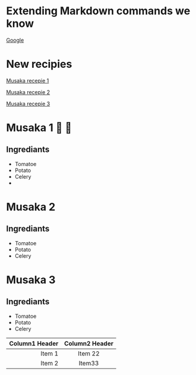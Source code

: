 # Extending Markdown commands we know
[Google](www.google.com)

# New recipies
[Musaka recepie 1](#Musaka-1)

[Musaka recepie 2](#Musaka-2)

[Musaka recepie 3](#Musaka2)

# Musaka 1 🍎 🧀
## Ingrediants

* Tomatoe
* Potato
* Celery
* 
# Musaka 2
## Ingrediants

* Tomatoe
* Potato
* Celery

# Musaka 3
## Ingrediants

* Tomatoe
* Potato
* Celery


|Column1 Header|Column2 Header|
|---:|:---:| 
|Item 1|Item 22|
|Item 2|Item33|
